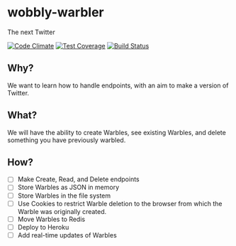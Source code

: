 # wobbly-warbler
The next Twitter

[![Code Climate](https://codeclimate.com/github/CodersInDev/wobbly-warbler/badges/gpa.svg)](https://codeclimate.com/github/CodersInDev/wobbly-warbler)
[![Test Coverage](https://codeclimate.com/github/CodersInDev/wobbly-warbler/badges/coverage.svg)](https://codeclimate.com/github/CodersInDev/wobbly-warbler/coverage)
[![Build Status](https://travis-ci.org/CodersInDev/wobbly-warbler.svg?branch=master)](https://travis-ci.org/CodersInDev/wobbly-warbler)


## Why?
We want to learn how to handle endpoints, with an aim to make a version of Twitter.

## What?
We will have the ability to create Warbles, see existing Warbles, and delete something you have previously warbled.

## How?
- [ ] Make Create, Read, and Delete endpoints
- [ ] Store Warbles as JSON in memory
- [ ] Store Warbles in the file system
- [ ] Use Cookies to restrict Warble deletion to the browser from which the Warble was originally created.
- [ ] Move Warbles to Redis
- [ ] Deploy to Heroku
- [ ] Add real-time updates of Warbles
